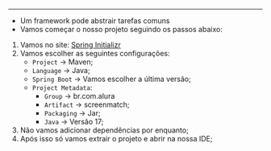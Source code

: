 ___
- Um framework pode abstrair tarefas comuns
- Vamos começar o nosso projeto seguindo os passos abaixo:
1. Vamos no site: [Spring Initializr](https://start.spring.io/)
2. Vamos escolher as seguintes configurações:
	- `Project` -> Maven;
	- `Language` -> Java;
	- `Spring Boot` -> Vamos escolher a última versão;
	- `Project Metadata`:
		- `Group` -> br.com.alura
		- `Artifact` -> screenmatch;
		- `Packaging` -> Jar;
		- `Java` -> Versão 17;
3. Não vamos adicionar dependências por enquanto;
4. Após isso só vamos extrair o projeto e abrir na nossa IDE;
